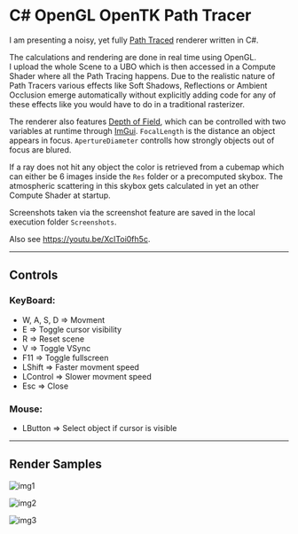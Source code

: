 # C# OpenGL OpenTK Path Tracer

I am presenting a noisy, yet fully [Path Traced](https://de.wikipedia.org/wiki/Path_Tracing) renderer written in C#.

The calculations and rendering are done in real time using OpenGL.  
I upload the whole Scene to a UBO which is then accessed in a Compute Shader where all the Path Tracing happens.
Due to the realistic nature of Path Tracers various effects like Soft Shadows, Reflections or Ambient Occlusion emerge automatically without explicitly adding code for any of these effects like you would have to do in a traditional rasterizer.

The renderer also features [Depth of Field](https://en.wikipedia.org/wiki/Depth_of_field), which can be controlled with two variables at runtime through [ImGui](https://github.com/mellinoe/ImGui.NET).
`FocalLength` is the distance an object appears in focus.
`ApertureDiameter` controlls how strongly objects out of focus are blured.

If a ray does not hit any object the color is retrieved from a cubemap which can either be 6 images inside the `Res` folder or a precomputed skybox.
The atmospheric scattering in this skybox gets calculated in yet an other Compute Shader at startup.

Screenshots taken via the screenshot feature are saved in the local execution folder `Screenshots`.

Also see https://youtu.be/XcIToi0fh5c.

---

## **Controls**

### **KeyBoard:**
* W, A, S, D => Movment
* E => Toggle cursor visibility
* R => Reset scene
* V => Toggle VSync
* F11 => Toggle fullscreen
* LShift => Faster movment speed
* LControl => Slower movment speed
* Esc => Close

### **Mouse:**
* LButton => Select object if cursor is visible

---

## **Render Samples**

![img1](https://github.com/JulianStambuk/OpenTK-PathTracer/blob/master/Screenshots/img1.png?raw=true)

![img2](https://github.com/JulianStambuk/OpenTK-PathTracer/blob/master/Screenshots/img2.png?raw=true)

![img3](https://github.com/JulianStambuk/OpenTK-PathTracer/blob/master/Screenshots/img3.png?raw=true)